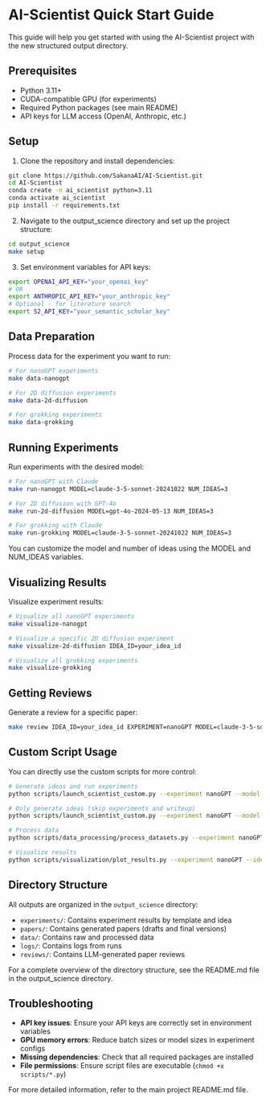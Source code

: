 # AI-Scientist Quick Start Guide

This guide will help you get started with using the AI-Scientist project with the new structured output directory.

## Prerequisites

- Python 3.11+
- CUDA-compatible GPU (for experiments)
- Required Python packages (see main README)
- API keys for LLM access (OpenAI, Anthropic, etc.)

## Setup

1. Clone the repository and install dependencies:

```bash
git clone https://github.com/SakanaAI/AI-Scientist.git
cd AI-Scientist
conda create -n ai_scientist python=3.11
conda activate ai_scientist
pip install -r requirements.txt
```

2. Navigate to the output_science directory and set up the project structure:

```bash
cd output_science
make setup
```

3. Set environment variables for API keys:

```bash
export OPENAI_API_KEY="your_openai_key"
# OR
export ANTHROPIC_API_KEY="your_anthropic_key"
# Optional - for literature search
export S2_API_KEY="your_semantic_scholar_key"
```

## Data Preparation

Process data for the experiment you want to run:

```bash
# For nanoGPT experiments
make data-nanogpt

# For 2D diffusion experiments
make data-2d-diffusion

# For grokking experiments
make data-grokking
```

## Running Experiments

Run experiments with the desired model:

```bash
# For nanoGPT with Claude
make run-nanogpt MODEL=claude-3-5-sonnet-20241022 NUM_IDEAS=3

# For 2D diffusion with GPT-4o
make run-2d-diffusion MODEL=gpt-4o-2024-05-13 NUM_IDEAS=3

# For grokking with Claude
make run-grokking MODEL=claude-3-5-sonnet-20241022 NUM_IDEAS=3
```

You can customize the model and number of ideas using the MODEL and NUM_IDEAS variables.

## Visualizing Results

Visualize experiment results:

```bash
# Visualize all nanoGPT experiments
make visualize-nanogpt

# Visualize a specific 2D diffusion experiment
make visualize-2d-diffusion IDEA_ID=your_idea_id

# Visualize all grokking experiments
make visualize-grokking
```

## Getting Reviews

Generate a review for a specific paper:

```bash
make review IDEA_ID=your_idea_id EXPERIMENT=nanoGPT MODEL=claude-3-5-sonnet-20241022
```

## Custom Script Usage

You can directly use the custom scripts for more control:

```bash
# Generate ideas and run experiments
python scripts/launch_scientist_custom.py --experiment nanoGPT --model claude-3-5-sonnet-20241022 --num-ideas 3

# Only generate ideas (skip experiments and writeup)
python scripts/launch_scientist_custom.py --experiment nanoGPT --model claude-3-5-sonnet-20241022 --num-ideas 3 --skip-experiment --skip-writeup

# Process data
python scripts/data_processing/process_datasets.py --experiment nanoGPT

# Visualize results
python scripts/visualization/plot_results.py --experiment nanoGPT --idea-id your_idea_id --format pdf
```

## Directory Structure

All outputs are organized in the `output_science` directory:

- `experiments/`: Contains experiment results by template and idea
- `papers/`: Contains generated papers (drafts and final versions)
- `data/`: Contains raw and processed data
- `logs/`: Contains logs from runs
- `reviews/`: Contains LLM-generated paper reviews

For a complete overview of the directory structure, see the README.md file in the output_science directory.

## Troubleshooting

- **API key issues**: Ensure your API keys are correctly set in environment variables
- **GPU memory errors**: Reduce batch sizes or model sizes in experiment configs
- **Missing dependencies**: Check that all required packages are installed
- **File permissions**: Ensure script files are executable (`chmod +x scripts/*.py`)

For more detailed information, refer to the main project README.md file. 
